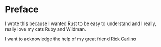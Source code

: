 # Preface
I wrote this because I wanted Rust to be easy to understand and I really, really love my cats Ruby and Wildman.

I want to acknowledge the help of my great friend [Rick Carlino](http://www.rickcarlino.com, "SGT Carlino.. hooah!")
